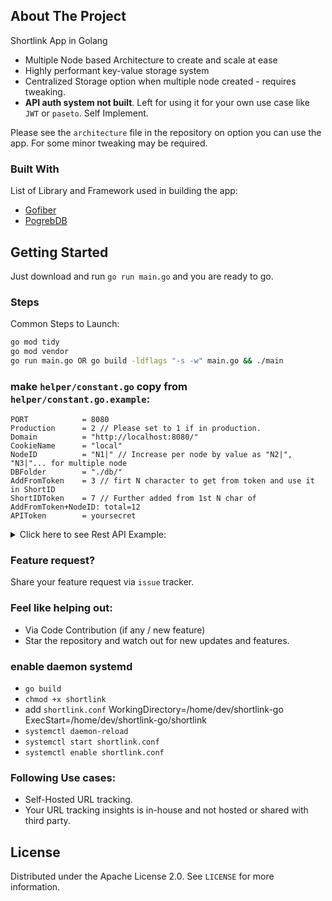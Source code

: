 ## About The Project

Shortlink App in Golang

* Multiple Node based Architecture to create and scale at ease
* Highly performant key-value storage system
* Centralized Storage option when multiple node created - requires tweaking.
* **API auth system not built**. Left for using it for your own use case like `JWT` or `paseto`. Self Implement.

Please see the `architecture` file in the repository on option you can use the app. For some minor tweaking may be required.

### Built With

List of Library and Framework used in building the app:

* [Gofiber](https://gofiber.io)
* [PogrebDB](github.com/dgraph-io/badger/v3)


<!-- GETTING STARTED -->
## Getting Started

Just download and run `go run main.go` and you are ready to go.

### Steps

Common Steps to Launch:

  ```sh
  go mod tidy
  go mod vendor
  go run main.go OR go build -ldflags "-s -w" main.go && ./main
  ```

### make `helper/constant.go` copy from `helper/constant.go.example`:

```
PORT            = 8080
Production      = 2 // Please set to 1 if in production.
Domain          = "http://localhost:8080/"
CookieName      = "local"
NodeID          = "N1|" // Increase per node by value as "N2|", "N3|"... for multiple node
DBFolder        = "./db/"
AddFromToken    = 3 // firt N character to get from token and use it in ShortID
ShortIDToken    = 7 // Further added from 1st N char of AddFromToken+NodeID: total=12
APIToken        = yoursecret
```

<details>
<summary>Click here to see Rest API Example:</summary>

  1. Short URL redirector: `/:short_code_here`
  2. API Routes:
>    - /api/create [Post]
>>     Takes `{"url": "https://github.com"}` with `Authorization: Bearer {APIToken}` from Header
>    - /api/update [Post]
>>     Takes `{"old": "https://github.com", "new": "https://bitbucket.com", "short": "shortcode"}` with `Authorization: Bearer {token}` from Header
>    - /api/delete [Post]
>>     Takes `{ "long": "https://bitbucket.com", "short": "shortcode"}` with `Authorization: Bearer {APIToken}` from Header
>    - /api/fetch [GET]
>>      Takes `Authorization: Bearer {APIToken}` from Header
>    - /api/fetch/:short_code_here [GET]
>>      {short_code_here} in the URL and Takes `Authorization: Bearer {APIToken}` from Header

**Note:** Remember to implement `Auth` system of your own and Replace `APITokenLength` check with your own function.
</details>

### Feature request?

Share your feature request via `issue` tracker.

### Feel like helping out:

- Via Code Contribution (if any / new feature)
- Star the repository and watch out for new updates and features.

### enable daemon systemd
- `go build`
- `chmod +x shortlink`
- add `shortlink.conf` 
WorkingDirectory=/home/dev/shortlink-go
ExecStart=/home/dev/shortlink-go/shortlink
- `systemctl daemon-reload`
- `systemctl start shortlink.conf`
- `systemctl enable shortlink.conf`

### Following Use cases:

- Self-Hosted URL tracking.
- Your URL tracking insights is in-house and not hosted or shared with third party.

<!-- LICENSE -->
## License

Distributed under the Apache License 2.0. See `LICENSE` for more information.


